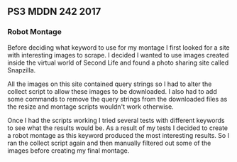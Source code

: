 ## PS3 MDDN 242 2017

### Robot Montage

Before deciding what keyword to use for my montage I first looked for a site with interesting images to scrape. I decided I wanted to use images created inside the virtual world of Second Life and found a photo sharing site called Snapzilla.

All the images on this site contained query strings so I had to alter the collect script to allow these images to be downloaded. I also had to add some commands to remove the query strings from the downloaded files as the resize and montage scripts wouldn't work otherwise.

Once I had the scripts working I tried several tests with different keywords to see what the results would be. As a result of my tests I decided to create a robot montage as this keyword produced the most interesting results. So I ran the collect script again and then manually filtered out some of the images before creating my final montage.